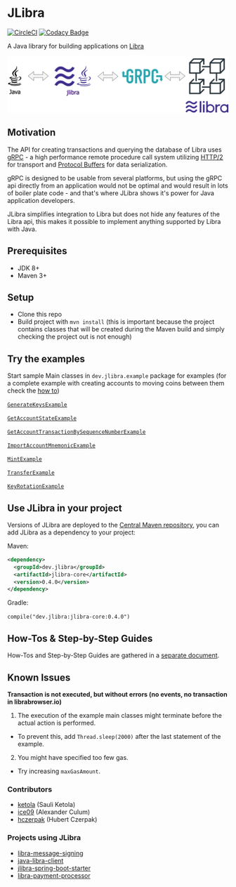 # JLibra
[![CircleCI](https://circleci.com/gh/ketola/jlibra.svg?style=svg)](https://circleci.com/gh/ketola/jlibra)
[![Codacy Badge](https://api.codacy.com/project/badge/Grade/dd682f23555c48aca137eb4c657d9497)](https://www.codacy.com/app/ketola/jlibra?utm_source=github.com&amp;utm_medium=referral&amp;utm_content=ketola/jlibra&amp;utm_campaign=Badge_Grade)
 
A Java library for building applications on [Libra](https://libra.org/)

![Overview](docs/img/jlibra.png)

## Motivation
The API for creating transactions and querying the database of Libra uses [gRPC](https://grpc.io/) - a high performance remote procedure call system utilizing [HTTP/2](https://developers.google.com/web/fundamentals/performance/http2/) for transport and [Protocol Buffers](https://developers.google.com/protocol-buffers/) for data serialization. 

gRPC is designed to be usable from several platforms, but using the gRPC api directly from an application would not be optimal and would result in lots of boiler plate code - and that's where JLibra shows it's power for Java application developers.

JLibra simplifies integration to Libra but does not hide any features of the Libra api, this makes it possible to implement anything supported by Libra with Java. 

## Prerequisites

*   JDK 8+ 
*   Maven 3+ 

## Setup

*   Clone this repo 
*   Build project with `mvn install` (this is important because the project contains classes that will be created during the Maven build and simply checking the project out is not enough)

## Try the examples

Start sample Main classes in `dev.jlibra.example` package for examples (for a complete example with creating accounts to moving coins between them check the [how to](https://github.com/ketola/jlibra/blob/master/docs/HOWTO.md))

[`GenerateKeysExample`](jlibra-examples/src/main/java/dev/jlibra/example/GenerateKeysExample.java)

[`GetAccountStateExample`](jlibra-examples/src/main/java/dev/jlibra/example/GetAccountStateExample.java)

[`GetAccountTransactionBySequenceNumberExample`](jlibra-examples/src/main/java/dev/jlibra/example/GetAccountTransactionBySequenceNumberExample.java)

[`ImportAccountMnemonicExample`](jlibra-examples/src/main/java/dev/jlibra/example/ImportAccountMnemonicExample.java)

[`MintExample`](jlibra-examples/src/main/java/dev/jlibra/example/MintExample.java)

[`TransferExample`](jlibra-examples/src/main/java/dev/jlibra/example/TransferExample.java)

[`KeyRotationExample`](jlibra-examples/src/main/java/dev/jlibra/example/KeyRotationExample.java)

## Use JLibra in your project

Versions of JLibra are deployed to the [Central Maven repository](https://search.maven.org/), you can add JLibra as a dependency to your project:

Maven:
```xml
<dependency>
  <groupId>dev.jlibra</groupId>
  <artifactId>jlibra-core</artifactId>
  <version>0.4.0</version>
</dependency>
```

Gradle:

`compile("dev.jlibra:jlibra-core:0.4.0")`

## How-Tos & Step-by-Step Guides

How-Tos and Step-by-Step Guides are gathered in a [separate document](docs/HOWTO.md).

## Known Issues

**Transaction is not executed, but without errors (no events, no transaction in librabrowser.io)**

1.   The execution of the example main classes might terminate before the actual action is performed. 
 *   To prevent this, add `Thread.sleep(2000)` after the last statement of the example.   
2.   You might have specified too few gas.  
 *   Try increasing `maxGasAmount`. 
   
### Contributors
*   [ketola](https://github.com/ketola) (Sauli Ketola) 
*   [ice09](https://github.com/ice09) (Alexander Culum)
*   [hczerpak](https://github.com/hczerpak) (Hubert Czerpak)
   
### Projects using JLibra
*   [libra-message-signing](https://github.com/ice09/libra-message-signing) 
*   [java-libra-client](https://github.com/ice09/java-libra-client) 
*   [jlibra-spring-boot-starter](https://github.com/ice09/jlibra-spring-boot-starter) 
*   [libra-payment-processor](https://github.com/ice09/libra-payment-processor) 

